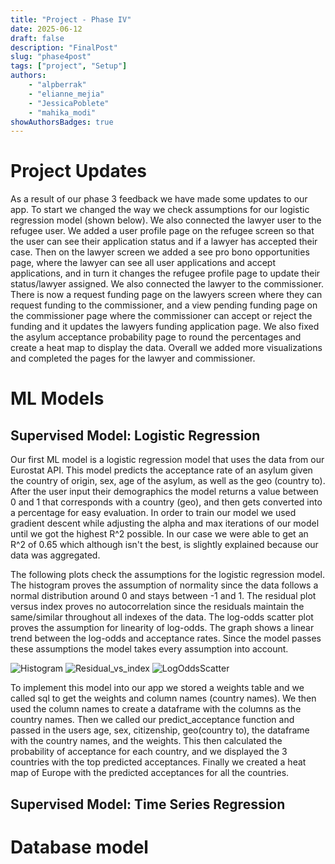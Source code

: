 ```yaml
---
title: "Project - Phase IV"
date: 2025-06-12
draft: false
description: "FinalPost"
slug: "phase4post"
tags: ["project", "Setup"]
authors:
    - "alpberrak"
    - "elianne_mejia"
    - "JessicaPoblete"
    - "mahika_modi"
showAuthorsBadges: true
---
```


# Project Updates
As a result of our phase 3 feedback we have made some updates to our app. To start we changed the way we check assumptions for our logistic regression model (shown below). We also connected the lawyer user to the refugee user. We added a user profile page on the refugee screen so that the user can see their application status and if a lawyer has accepted their case. Then on the lawyer screen we added a see pro bono opportunities page, where the lawyer can see all user applications and accept applications, and in turn it changes the refugee profile page to update their status/lawyer assigned. We also connected the lawyer to the commissioner. There is now a request funding page on the lawyers screen where they can request funding to the commissioner, and a view pending funding page on the commissioner page where the commissioner can accept or reject the funding and it updates the lawyers funding application page. We also fixed the asylum acceptance probability page to round the percentages and create a heat map to display the data. Overall we added more visualizations and completed the pages for the lawyer and commissioner.


# ML Models

## Supervised Model: Logistic Regression
Our first ML model is a logistic regression model that uses the data from our Eurostat API. This model predicts the acceptance rate of an asylum given the country of origin, sex, age of the asylum, as well as the geo (country to). After the user input their demographics the model returns a value between 0 and 1 that corresponds with a country (geo), and then gets converted into a percentage for easy evaluation. In order to train our model we used gradient descent while adjusting the alpha and max iterations of our model until we got the highest R^2 possible. In our case we were able to get an R^2 of 0.65 which although isn't the best, is slightly explained because our data was aggregated.

The following plots check the assumptions for the logistic regression model. The histogram proves the assumption of normality since the data follows a normal distribution around 0 and stays between -1 and 1. The residual plot versus index proves no autocorrelation since the residuals maintain the same/similar throughout all indexes of the data. The log-odds scatter plot proves the assumption for linearity of log-odds. The graph shows a linear trend between the log-odds and acceptance rates. Since the model passes these assumptions the model takes every assumption into account. 

![Histogram](/updatedHistogram.png)
![Residual_vs_index](/Residual_vs_index.png)
![LogOddsScatter](/LogOdds.png)

To implement this model into our app we stored a weights table and we called sql to get the weights and column names (country names). We then used the column names to create a dataframe with the columns as the country names. Then we called our predict_acceptance function and passed in the users age, sex, citizenship, geo(country to), the dataframe with the country names, and the weights. This then calculated the probability of acceptance for each country, and we displayed the 3 countries with the top predicted acceptances. Finally we created a heat map of Europe with the predicted acceptances for all the countries.

## Supervised Model: Time Series Regression

# Database model
